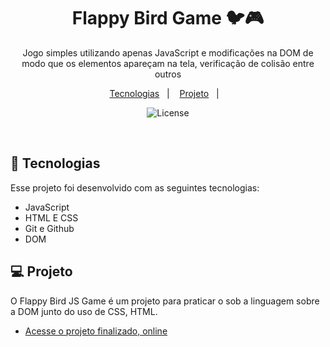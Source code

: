 <h1 align="center"> Flappy Bird Game 🐦🎮 </h1>

<p align="center">
Jogo simples utilizando apenas JavaScript e modificações na DOM de modo que os elementos apareçam na tela, verificação de colisão entre outros
 <br/>


<p align="center">
  <a href="#-tecnologias">Tecnologias</a>&nbsp;&nbsp;&nbsp;|&nbsp;&nbsp;&nbsp;
  <a href="#-projeto">Projeto</a>&nbsp;&nbsp;&nbsp;|&nbsp;&nbsp;&nbsp;
  
  
</p>

<p align="center">
  <img alt="License" src="https://github-production-user-asset-6210df.s3.amazonaws.com/120611995/255431202-f7b0c837-7093-4314-b549-81a4eea30db7.png">
</p>

<br>



## 🚀 Tecnologias

Esse projeto foi desenvolvido com as seguintes tecnologias:

- JavaScript
- HTML E CSS
- Git e Github
- DOM

## 💻 Projeto

O Flappy Bird JS Game é um projeto para praticar o sob a linguagem sobre a DOM junto do uso de CSS, HTML.
- [Acesse o projeto finalizado, online](https://p4peldebala.github.io/Bootstrap_Uber_Widget/)



